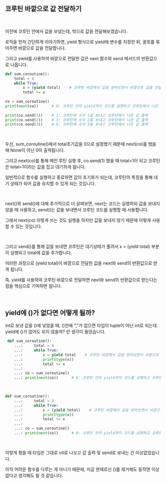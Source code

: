 ## 코루틴 바깥으로 값 전달하기

<br>

이전에 코루틴 안에서 값을 보냈는데, 밖으로 값을 전달해보겠습니다.

로직을 먼저 간단하게 이야기하면, yield 형식으로 yield에 변수를 지정한 뒤, 괄호를 묶어주면 바깥으로 값을 전달합니다.

그리고 yield를 사용하여 바깥으로 전달한 값은 next 함수와 send 메서드의 반환값으로 나옵니다.

```python
def sum_coroutine():
    total = 0
    while True:
        x = (yield total)    # 코루틴 바깥에서 값을 받아오면서 바깥으로 값을 전달
        total += x
 
co = sum_coroutine()
print(next(co))      # 0: 코루틴 안의 yield까지 코드를 실행하고 코루틴에서 나온 값 출력
 
print(co.send(1))    # 1: 코루틴에 숫자 1을 보내고 코루틴에서 나온 값 출력
print(co.send(2))    # 3: 코루틴에 숫자 2를 보내고 코루틴에서 나온 값 출력
print(co.send(3))    # 6: 코루틴에 숫자 3을 보내고 코루틴에서 나온 값 출력
```

<br>

우선, sum_coroutine()에서 total초기값을 0으로 설정했기 때문에 next(co)를 했을 때 None이 아닌 0이 출력됩니다.

그리고 next(co)를 통해 메인 루틴 실행 후, co.send(1) 했을 때 total=1이 되고 코루틴은 total=1이라는 값을 잡고 대기하게 됩니다.

일반적으로 함수를 실행하고 종료하면 값이 초기화가 되는데, 코루틴의 특징을 통해 대기 상태가 되어 값을 유지할 수 있게 되는 것입니다.

 <br>

next()와 send()에 대해 추가적으로 더 살펴보면, next는 코드는 실행하되 값을 보내지 않을 때 사용하고, send()는 값을 보내면서 코루틴 코드를 실행할 때 사용합니다.

그래서 next(co) 이렇게 쓰는 것도 실행을 하지만 값을 보내지 않기 때문에 이렇게 사용할 수 있는 것입니다.

<br>

그리고 send()를 통해 값을 보내면 코루틴은 대기상태가 풀려서 x = (yield total) 부분이 실행되고 total에 값을 추가합니다.

이러한 과정으로 (yield total)이 바깥으로 전달한 값을 next와 send의 반환값으로 받게 됩니다.

즉, yield를 사용하여 코루틴 바깥으로 전달하면 next와 send의 반환값으로 받는다는 점을 핵심으로 기억하면 됩니다.

<br>

## yield에 ()가 없다면 어떻게 될까?

int로 보낸 값을 ()에 넣었을 때, ()안에 ","가 없으면 타입이 tuple이 아닌 int로 되는데 yield에 ()가 없어도 되지 않을까? 란 생각이 들었습니다.

```python
 def sum_coroutine():
    ...:     total = 0
    ...:     while True:
    ...:         x = yield total    # 코루틴 바깥에서 값을 받아오면서 바깥으로 값을 전달
    ...:         print(type(x))
    ...:         total += x
    ...:
    ...: co = sum_coroutine()
    ...: print(next(co))      # 0: 코루틴 안의 yield까지 코드를 실행하고 코루틴에서 나온 값 출력
```

<br>

```python
def sum_coroutine():
    ...:     total = 0
    ...:     while True:
    ...:         x = (yield total)    # 코루틴 바깥에서 값을 받아오면서 바깥으로 값을 전달
    ...:         print(type(x))
    ...:         total += x
    ...:
    ...: co = sum_coroutine()
    ...: print(next(co))      # 0: 코루틴 안의 yield까지 코드를 실행하고 코루틴에서 나온 값 출력
```

<br>

이렇게 했을 때 타입은 그대로 int로 나오고 값 출력 및 send로 보내는 건 이상없었습니다.

아직 어려운 함수를 다루는 게 아니기 때문에, 지금 현재로선 ()를 제거해도 동작엔 이상없다고 생각해도 될 것 같습니다.

